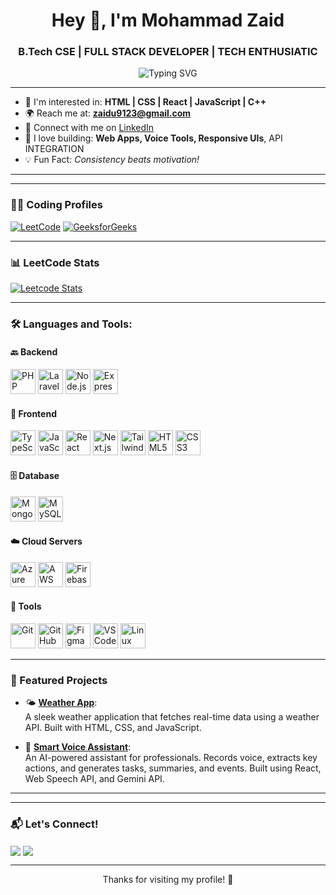 <h1 align="center">Hey 👋, I'm Mohammad Zaid</h1>
<h3 align="center">B.Tech CSE | FULL STACK DEVELOPER | TECH  ENTHUSIATIC </h3>

<p align="center">
  <img src="https://readme-typing-svg.herokuapp.com?font=Fira+Code&pause=1000&color=3F8EFF&center=true&vCenter=true&width=435&lines=Tech+Explorer+%F0%9F%9A%80;Frontend+Developer+%F0%9F%92%BB;Learning+Everyday+%F0%9F%93%9A;Love+to+Build+Web+Projects+%F0%9F%92%BB" alt="Typing SVG" />
</p>

---


- 🌱 I'm interested in: **HTML | CSS | React | JavaScript | C++**
- 🌍 Reach me at: **[zaidu9123@gmail.com](mailto:zaidu9123@gmail.com)**
- 🔗 Connect with me on [LinkedIn](https://www.linkedin.com/in/zaidparvaiz/)
- 🧠 I love building: **Web Apps, Voice Tools, Responsive UIs**, API INTEGRATION
- 💡 Fun Fact: *Consistency beats motivation!*

---

---

### 👨‍💻 Coding Profiles

[![LeetCode](https://img.shields.io/badge/LeetCode-FFA116?style=for-the-badge&logo=leetcode&logoColor=black)](https://leetcode.com/u/zaidu9123/)
[![GeeksforGeeks](https://img.shields.io/badge/GeeksforGeeks-2F8D46?style=for-the-badge&logo=GeeksforGeeks&logoColor=white)](https://www.geeksforgeeks.org/user/mohammadzaid546/)

---

### 📊 LeetCode Stats

[![Leetcode Stats](https://leetcard.jacoblin.cool/zaidu9123?theme=dark&font=Fira+Code)](https://leetcode.com/u/zaidu9123/)


---

### 🛠️ Languages and Tools:

#### 🔙 Backend  
<img src="https://cdn.jsdelivr.net/gh/devicons/devicon/icons/php/php-original.svg" alt="PHP" width="40" height="40"/>
<img src="https://cdn.jsdelivr.net/gh/devicons/devicon/icons/laravel/laravel-plain.svg" alt="Laravel" width="40" height="40"/>
<img src="https://cdn.jsdelivr.net/gh/devicons/devicon/icons/nodejs/nodejs-original.svg" alt="Node.js" width="40" height="40"/>
<img src="https://cdn.jsdelivr.net/gh/devicons/devicon/icons/express/express-original.svg" alt="Express.js" width="40" height="40"/>

#### 🎨 Frontend  
<img src="https://cdn.jsdelivr.net/gh/devicons/devicon/icons/typescript/typescript-original.svg" alt="TypeScript" width="40" height="40"/>
<img src="https://cdn.jsdelivr.net/gh/devicons/devicon/icons/javascript/javascript-original.svg" alt="JavaScript" width="40" height="40"/>
<img src="https://cdn.jsdelivr.net/gh/devicons/devicon/icons/react/react-original.svg" alt="React" width="40" height="40"/>
<img src="https://cdn.jsdelivr.net/gh/devicons/devicon/icons/nextjs/nextjs-original.svg" alt="Next.js" width="40" height="40"/>
<img src="https://cdn.jsdelivr.net/gh/devicons/devicon/icons/tailwindcss/tailwindcss-plain.svg" alt="Tailwind" width="40" height="40"/>
<img src="https://cdn.jsdelivr.net/gh/devicons/devicon/icons/html5/html5-original.svg" alt="HTML5" width="40" height="40"/>
<img src="https://cdn.jsdelivr.net/gh/devicons/devicon/icons/css3/css3-original.svg" alt="CSS3" width="40" height="40"/>

#### 🗄️ Database  
<img src="https://cdn.jsdelivr.net/gh/devicons/devicon/icons/mongodb/mongodb-original.svg" alt="MongoDB" width="40" height="40"/>
<img src="https://cdn.jsdelivr.net/gh/devicons/devicon/icons/mysql/mysql-original.svg" alt="MySQL" width="40" height="40"/>

#### ☁️ Cloud Servers  
<img src="https://cdn.jsdelivr.net/gh/devicons/devicon/icons/azure/azure-original.svg" alt="Azure" width="40" height="40"/>
<img src="https://cdn.jsdelivr.net/gh/devicons/devicon/icons/amazonwebservices/amazonwebservices-original.svg" alt="AWS" width="40" height="40"/>
<img src="https://www.vectorlogo.zone/logos/firebase/firebase-icon.svg" alt="Firebase" width="40" height="40"/>

#### 🧰 Tools  
<img src="https://cdn.jsdelivr.net/gh/devicons/devicon/icons/git/git-original.svg" alt="Git" width="40" height="40"/>
<img src="https://cdn.jsdelivr.net/gh/devicons/devicon/icons/github/github-original.svg" alt="GitHub" width="40" height="40"/>
<img src="https://cdn.jsdelivr.net/gh/devicons/devicon/icons/figma/figma-original.svg" alt="Figma" width="40" height="40"/>
<img src="https://cdn.jsdelivr.net/gh/devicons/devicon/icons/vscode/vscode-original.svg" alt="VS Code" width="40" height="40"/>
<img src="https://cdn.jsdelivr.net/gh/devicons/devicon/icons/linux/linux-original.svg" alt="Linux" width="40" height="40"/>


---

### 🚀 Featured Projects

- 🌤️ [**Weather App**](https://github.com/MohammadZaid1231/Weather-App):  
  A sleek weather application that fetches real-time data using a weather API. Built with HTML, CSS, and JavaScript.  

- 🧠 [**Smart Voice Assistant**](https://github.com/MohammadZaid1231/Smart-Voice-Assistant):  
  An AI-powered assistant for professionals. Records voice, extracts key actions, and generates tasks, summaries, and events. Built using React, Web Speech API, and Gemini API.

---


---

### 📬 Let's Connect!
<p align="left">
  <a href="https://www.linkedin.com/in/zaidparvaiz/" target="blank"><img align="center" src="https://img.shields.io/badge/LinkedIn-blue?style=for-the-badge&logo=linkedin&logoColor=white" /></a>
  <a href="mailto:zaidu9123@gmail.com" target="blank"><img align="center" src="https://img.shields.io/badge/Gmail-red?style=for-the-badge&logo=gmail&logoColor=white" /></a>
</p>

---

<p align="center">Thanks for visiting my profile! 🙌</p>
